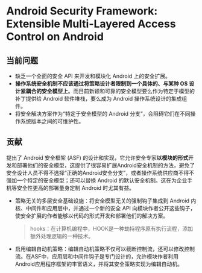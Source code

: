 # Android Security Framework: Extensible Multi-Layered Access Control on Android
## 当前问题
- 缺乏一个全面的安全 API 来开发和模块化 Android 上的安全扩展。
- **操作系统安全机制不应该通过将策略设计者限制到一个具体的、与某种 OS 设计紧耦合的安全模型上**。而目前新颖和可靠的安全模型要么作为特定于模型的补丁提供给 Android 软件堆栈，要么成为 Android 操作系统设计的集成组件。
- 将安全解决方案作为“特定于安全模型的 Android 分支”，会阻碍它们在不同操作系统版本之间的可维护性。

## 贡献
提出了 Android 安全框架 (ASF) 的设计和实现，它允许安全专家**以模块的形式**开发和部署他们的安全模型，这提供了很容易扩展Android安全机制的方法，避免了安全设计人员不得不选择“正确的Android安全分支”，或者操作系统供应商不得不强加一个特定的安全模型；还可以替换 Android 的默认安全机制。这在为企业手机等安全性更高的部署量身定制 Android 时尤其有益。
- 策略无关的多层安全基础设施：将安全模型无关的强制钩子集成到 Android 内核、中间件和应用层中，并通过一个新的安全 API 向模块作者公开这些钩子，使安全扩展的作者能够以代码的形式开发和部署他们的解决方案。
  > hooks：在计算机编程中，HOOK是一种劫持程序原有执行流程，添加额外处理逻辑的一种技术。
- 启用编辑自动机策略：编辑自动机策略不仅可以截断控制流，还可以修改控制流。在ASF中，应用层和中间件钩子是专门设计的，允许模块作者利用Android应用程序框架的丰富语义，并将其安全策略实现为编辑自动机。